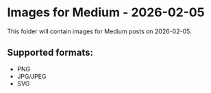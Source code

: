 # Images for Medium - 2026-02-05

This folder will contain images for Medium posts on 2026-02-05.

## Supported formats:
- PNG
- JPG/JPEG
- SVG
